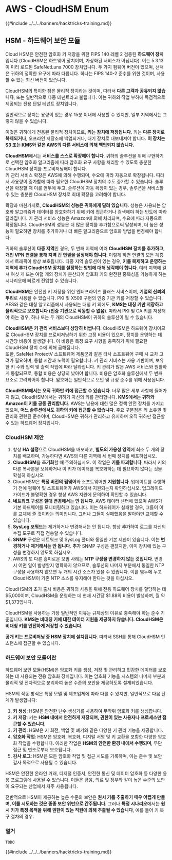 # AWS - CloudHSM Enum

{{#include ../../../banners/hacktricks-training.md}}

## HSM - 하드웨어 보안 모듈

Cloud HSM은 안전한 암호화 키 저장을 위한 FIPS 140 레벨 2 검증된 **하드웨어 장치**입니다 (CloudHSM은 하드웨어 장치이며, 가상화된 서비스가 아닙니다). 이는 5.3.13이 미리 로드된 SafeNetLuna 7000 장치입니다. 두 가지 펌웨어 버전이 있으며, 선택은 귀하의 정확한 요구에 따라 다릅니다. 하나는 FIPS 140-2 준수를 위한 것이며, 사용할 수 있는 최신 버전이 있습니다.

CloudHSM의 특이한 점은 물리적 장치라는 것이며, 따라서 **다른 고객과 공유되지 않습니다**, 또는 일반적으로 다중 테넌트라고 불립니다. 이는 귀하의 작업 부하에 독점적으로 제공되는 전용 단일 테넌트 장치입니다.

일반적으로 장치는 용량이 있는 경우 15분 이내에 사용할 수 있지만, 일부 지역에서는 그렇지 않을 수 있습니다.

이것은 귀하에게 전용된 물리적 장치이므로, **키는 장치에 저장됩니다**. 키는 **다른 장치로 복제되거나**, 오프라인 저장소에 백업되거나, 대기 장치로 내보내져야 합니다. **이 장치는 S3 또는 KMS와 같은 AWS의 다른 서비스에 의해 백업되지 않습니다.**

**CloudHSM**에서는 **서비스를 스스로 확장해야 합니다**. 귀하의 솔루션을 위해 구현하기로 선택한 암호화 알고리즘에 따라 암호화 요구 사항을 처리할 수 있도록 충분한 CloudHSM 장치를 프로비저닝해야 합니다.\
키 관리 서비스 확장은 AWS에 의해 수행되며, 수요에 따라 자동으로 확장됩니다. 따라서 사용량이 증가함에 따라 필요한 CloudHSM 장치의 수도 증가할 수 있습니다. 솔루션을 확장할 때 이를 염두에 두고, 솔루션에 자동 확장이 있는 경우, 솔루션을 서비스할 수 있는 충분한 CloudHSM 장치로 최대 확장을 고려해야 합니다.

확장과 마찬가지로, **CloudHSM의 성능은 귀하에게 달려 있습니다**. 성능은 사용되는 암호화 알고리즘과 데이터를 암호화하기 위해 키에 접근하거나 검색해야 하는 빈도에 따라 달라집니다. 키 관리 서비스 성능은 Amazon에 의해 처리되며, 수요에 따라 자동으로 확장됩니다. CloudHSM의 성능은 더 많은 장치를 추가함으로써 달성되며, 더 높은 성능이 필요하면 장치를 추가하거나 더 빠른 알고리즘으로 암호화 방법을 변경해야 합니다.

귀하의 솔루션이 **다중 지역**인 경우, 두 번째 지역에 여러 **CloudHSM 장치를 추가하고, 개인 VPN 연결을 통해 지역 간 연결을 설정해야 합니다**. 이렇게 하면 연결의 모든 계층에서 트래픽이 항상 보호됩니다. 다중 지역 솔루션이 있는 경우, **키를 복제하고 운영하는 지역에 추가 CloudHSM 장치를 설정하는 방법에 대해 생각해야 합니다**. 여러 지역에 걸쳐 여섯 개 또는 여덟 개의 장치가 분산되어 암호화 키의 완전한 중복성을 가능하게 하는 시나리오에 빠르게 진입할 수 있습니다.

**CloudHSM**은 안전한 키 저장을 위한 엔터프라이즈 클래스 서비스이며, **기업의 신뢰의 뿌리**로 사용될 수 있습니다. PKI 및 X509 구현의 인증 기관 키를 저장할 수 있습니다. AES와 같은 대칭 알고리즘에서 사용되는 대칭 키 외에도, **KMS는 대칭 키만 저장하고 물리적으로 보호합니다 (인증 기관으로 작동할 수 없음)**. 따라서 PKI 및 CA 키를 저장해야 하는 경우, 하나 또는 두 개의 CloudHSM이 귀하의 솔루션이 될 수 있습니다.

**CloudHSM은 키 관리 서비스보다 상당히 비쌉니다**. CloudHSM은 하드웨어 장치이므로 CloudHSM 장치를 프로비저닝하기 위한 고정 비용이 있으며, 장치를 운영하는 데 시간당 비용이 발생합니다. 이 비용은 특정 요구 사항을 충족하기 위해 필요한 CloudHSM 장치 수에 의해 곱해집니다.\
또한, SafeNet ProtectV 소프트웨어 제품군과 같은 타사 소프트웨어 구매 시 교차 고려가 필요하며, 통합 시간과 노력이 필요합니다. 키 관리 서비스는 사용 기반이며, 보유한 키 수와 입력 및 출력 작업에 따라 달라집니다. 키 관리가 많은 AWS 서비스와 원활하게 통합되므로, 통합 비용은 상당히 낮아야 합니다. 비용은 암호화 솔루션에서 두 번째 요소로 고려되어야 합니다. 암호화는 일반적으로 보안 및 규정 준수를 위해 사용됩니다.

**CloudHSM에서는 오직 귀하만 키에 접근할 수 있습니다**. 너무 많은 세부 사항에 들어가지 않고, CloudHSM에서는 귀하가 자신의 키를 관리합니다. **KMS에서는 귀하와 Amazon이 키를 공동 관리합니다**. AWS는 남용에 대한 많은 정책 안전 장치를 가지고 있으며, **어느 솔루션에서도 귀하의 키에 접근할 수 없습니다**. 주요 구분점은 키 소유권 및 관리와 관련된 준수이며, CloudHSM은 귀하가 관리하고 유지하며 오직 귀하만 접근할 수 있는 하드웨어 장치입니다.

### CloudHSM 제안

1. 항상 **HA 설정**으로 CloudHSM을 배포하고, **별도의 가용성 영역**에 최소 두 개의 장치를 배포하며, 가능하다면 AWS의 다른 지역에 세 번째 장치를 배포하십시오.
2. **CloudHSM**을 **초기화**할 때 주의하십시오. 이 작업은 **키를 파괴합니다**, 따라서 키의 다른 복사본을 보유하거나 이 키가 데이터를 복호화하는 데 필요하지 않다는 것을 확실히 하십시오.
3. CloudHSM은 **특정 버전의 펌웨어**와 소프트웨어만 **지원합니다**. 업데이트를 수행하기 전에 펌웨어 및 소프트웨어가 AWS에서 지원되는지 확인하십시오. 업그레이드 가이드가 불명확한 경우 항상 AWS 지원에 문의하여 확인할 수 있습니다.
4. **네트워크 구성은 절대 변경해서는 안 됩니다.** AWS 데이터 센터에 있으며 AWS가 기본 하드웨어를 모니터링하고 있습니다. 이는 하드웨어가 실패할 경우, 그들이 이를 교체해 줄 것이라는 의미입니다. 그러나 그들이 실패했음을 알아야만 교체할 수 있습니다.
5. **SysLog 포워드**는 제거하거나 변경해서는 안 됩니다. 항상 **추가**하여 로그를 자신의 수집 도구로 직접 전송할 수 있습니다.
6. **SNMP** 구성은 네트워크 및 SysLog 폴더와 동일한 기본 제한이 있습니다. 이는 **변경하거나 제거해서는 안 됩니다**. **추가** SNMP 구성은 괜찮지만, 이미 장치에 있는 구성을 변경하지 않도록 하십시오.
7. AWS의 또 다른 흥미로운 모범 사례는 **NTP 구성을 변경하지 않는 것입니다**. 변경 시 어떤 일이 발생할지 명확하지 않으므로, 솔루션의 나머지 부분에서 동일한 NTP 구성을 사용하지 않으면 두 개의 시간 소스가 있을 수 있습니다. 이를 염두에 두고 CloudHSM이 기존 NTP 소스를 유지해야 한다는 것을 아십시오.

CloudHSM의 초기 출시 비용은 귀하의 사용을 위해 전용 하드웨어 장치를 할당하는 데 $5,000이며, CloudHSM을 운영하는 데 현재 시간당 $1.88의 비용이 발생하며, 월 약 $1,373입니다.

CloudHSM을 사용하는 가장 일반적인 이유는 규제상의 이유로 충족해야 하는 준수 기준입니다. **KMS는 비대칭 키에 대한 데이터 지원을 제공하지 않습니다. CloudHSM은 비대칭 키를 안전하게 저장할 수 있습니다**.

**공개 키는 프로비저닝 중 HSM 장치에 설치됩니다**. 따라서 SSH를 통해 CloudHSM 인스턴스에 접근할 수 있습니다.

### 하드웨어 보안 모듈이란

하드웨어 보안 모듈(HSM)은 암호화 키를 생성, 저장 및 관리하고 민감한 데이터를 보호하는 데 사용되는 전용 암호화 장치입니다. 이는 암호화 기능을 시스템의 나머지 부분과 물리적 및 전자적으로 분리하여 높은 수준의 보안을 제공하도록 설계되었습니다.

HSM의 작동 방식은 특정 모델 및 제조업체에 따라 다를 수 있지만, 일반적으로 다음 단계가 발생합니다:

1. **키 생성**: HSM은 안전한 난수 생성기를 사용하여 무작위 암호화 키를 생성합니다.
2. **키 저장**: 키는 **HSM 내에서 안전하게 저장되며, 권한이 있는 사용자나 프로세스만 접근할 수 있습니다**.
3. **키 관리**: HSM은 키 회전, 백업 및 폐기와 같은 다양한 키 관리 기능을 제공합니다.
4. **암호화 작업**: HSM은 암호화, 복호화, 디지털 서명 및 키 교환을 포함한 다양한 암호화 작업을 수행합니다. 이러한 작업은 **HSM의 안전한 환경 내에서 수행되며**, 무단 접근 및 변조로부터 보호됩니다.
5. **감사 로그**: HSM은 모든 암호화 작업 및 접근 시도를 기록하며, 이는 준수 및 보안 감사 목적으로 사용될 수 있습니다.

HSM은 안전한 온라인 거래, 디지털 인증서, 안전한 통신 및 데이터 암호화 등 다양한 응용 프로그램에 사용될 수 있습니다. 이들은 금융, 의료 및 정부와 같이 높은 수준의 보안이 요구되는 산업에서 자주 사용됩니다.

전반적으로 HSM이 제공하는 높은 수준의 보안은 **원시 키를 추출하기 매우 어렵게 만들며, 이를 시도하는 것은 종종 보안 위반으로 간주됩니다**. 그러나 **특정 시나리오**에서는 **원시 키가 특정 목적을 위해 권한이 있는 직원에 의해 추출될 수 있습니다**, 예를 들어 키 복구 절차의 경우.

### 열거
```
TODO
```
{{#include ../../../banners/hacktricks-training.md}}
